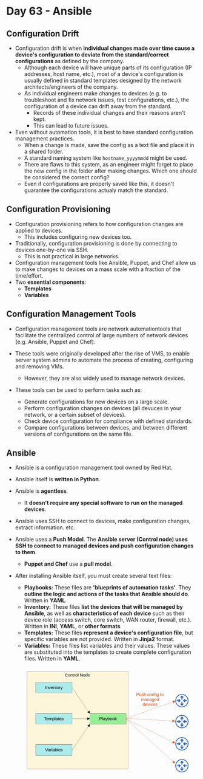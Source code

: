 # Day 63 - Ansible

## Configuration Drift

- Configuration drift is when **individual changes made over time cause a device's configuration to deviate from the standard/correct configurations** as defined by the company.
    - Although each device will have unique parts of its configuration (IP addresses, host name, etc.), most of a device's configuration is usually defined in standard templates designed by the network architects/engineers of the company.
    - As individual engineers make changes to devices (e.g. to troubleshoot and fix network issues, test configurations, etc.), the configuration of a device can drift away from the standard.
        - Records of these individual changes and their reasons aren't kept.
        - This can lead to future issues.
- Even without automation tools, it is best to have standard configuration management practices.
    - When a change is made, save the config as a text file and place it in a shared folder.
    - A standard naming system like `hostname_yyyymmdd` might be used.
    - There are flaws to this system, as an engineer might forget to place the new config in the folder after making changes. Which one should be considered the correct config?
    - Even if configurations are properly saved like this, it doesn't guarantee the configurations actualy match the standard.

## Configuration Provisioning

- Configuration provisioning refers to how configuration changes are applied to devices.
    - This includes configuring new devices too.
- Traditionally, configuration provisioning is done by connecting to devices one-by-one via SSH.
    - This is not practical in large networks.
- Configuration management tools like Ansible, Puppet, and Chef allow us to make changes to devices on a mass scale with a fraction of the time/effort.
- Two **essential components**:
    - **Templates**
    - **Variables**

## Configuration Management Tools

- Configuration management tools are network automationtools that facilitate the centralized control of large numbers of network devices (e.g. Ansible, Puppet and Chef).

- These tools were originally developed after the rise of VMS, to enable server system admins to automate the process of creating, configuring and removing VMs.
    - However, they are also widely used to manage network devices.
- These tools can be used to perform tasks such as:
    - Generate configurations for new devices on a large scale.
    - Perform configuration changes on devices (all devuces in your network, or a certain subset of devices).
    - Check device configuration for compliance with defined standards.
    - Compare configurations between devices, and between different versions of configurations on the same file.

## Ansible

- Ansible is a configuration management tool owned by Red Hat.
- Ansible itself is **written in Python**.
- Ansible is **agentless**.
    - It **doesn't require any special software to run on the managed devices**.
- Ansible uses SSH to connect to devices, make configuration changes, extract information. etc.
- Ansible uses a **Push Model**. The **Ansible server (Control node) uses SSH to connect to managed devices and push configuration changes to them**.
    - **Puppet and Chef** use a **pull model**.

- After installing Ansible itself, you must create several text files:
    - **Playbooks:** These files are **'blueprints of automation tasks'**. They **outline the logic and actions of the tasks that Ansible should do**. Written in **YAML**.
    - **Inventory:** These files **list the devices that will be managed by Ansible**, as well as **characteristics of each device** such as their device role (access switch, core switch, WAN router, firewall, etc.). Written in **INI**, **YAML**, or **other formats**.
    - **Templates:** These files **represent a device's configuration file**, but specific variables are not provided. Written in **Jinja2** format.
    - **Variables:** These files list variables and their values. These values are substituted into the templates to create complete configuration files. Written in **YAML**.

    ![ansible](assets/day63/ansible.png)